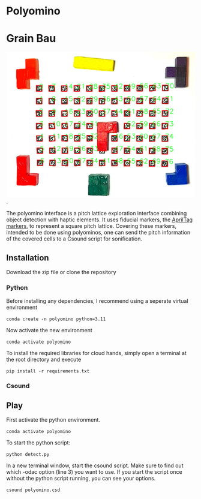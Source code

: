 # Polyomino

# Grain Bau
![Title picture. A tetromino covers fiducial markers on a grid surrounded by other polyominoes.](img/Title.png "Polyominos on the AprilTag grid").

The polyomino interface is a pitch lattice exploration interface combining object detection with haptic elements. It uses fiducial markers, the   [AprilTag markers](https://april.eecs.umich.edu/software/apriltag), to represent a square pitch lattice. Covering these markers, intended to be done using polyominos, one can send the pitch information of the covered cells to a Csound script for sonification.

## Installation 
Download the zip file or clone the repository
### Python
Before installing any dependencies, I recommend using a seperate virtual environment
```
conda create -n polyomino python=3.11
```
Now activate the new environment
```
conda activate polyomino
```
To install the required libraries for cloud hands, simply open a terminal at the root directory and execute
```
pip install -r requirements.txt
```
### Csound


## Play 
First activate the python environment.
```
conda activate polyomino
```

To start the python script:
```
python detect.py
```

In a new terminal window, start the csound script. Make sure to find out which -odac option (line 3) you want to use. If you start the script once without the python script running, you can see your options.
```
csound polyomino.csd
```